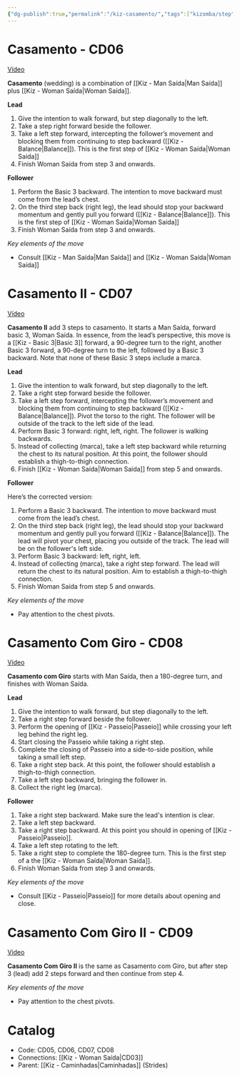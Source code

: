 ```yaml
---
{"dg-publish":true,"permalink":"/kiz-casamento/","tags":["kizomba/step"],"created":"2024-09-18T14:14:12.404-04:00","updated":"2025-06-05T09:17:10.691-04:00"}
---
```



# Casamento - CD06

[Vídeo](https://youtu.be/M0wccErgTFU)

**Casamento** (wedding) is a combination of [[Kiz - Man Saída\|Man Saída]] plus [[Kiz - Woman Saída\|Woman Saída]].

**Lead**
1. Give the intention to walk forward, but step diagonally to the left.
2. Take a step right forward beside the follower.
3. Take a left step forward, intercepting the follower’s movement and blocking them from continuing to step backward ([[Kiz - Balance\|Balance]]). This is the first step of [[Kiz - Woman Saída\|Woman Saída]]
4. Finish Woman Saída from step 3 and onwards.

**Follower**

1. Perform the Basic 3 backward. The intention to move backward must come from the lead’s chest.
2. On the third step back (right leg), the lead should stop your backward momentum and gently pull you forward ([[Kiz - Balance\|Balance]]). This is the first step of [[Kiz - Woman Saída\|Woman Saída]]
3. Finish Woman Saída from step 3 and onwards.

*Key elements of the move*
- Consult [[Kiz - Man Saída\|Man Saída]] and [[Kiz - Woman Saída\|Woman Saída]]

# Casamento II - CD07

[Vídeo](https://youtu.be/Hf6GesHc4dI)

**Casamento II** add 3 steps to casamento. It starts a Man Saída, forward basic 3, Woman Saída. In essence, from the lead’s perspective, this move is a [[Kiz - Basic 3\|Basic 3]] forward, a 90-degree turn to the right, another Basic 3 forward, a 90-degree turn to the left, followed by a Basic 3 backward. Note that none of these Basic 3 steps include a marca.

**Lead**
1. Give the intention to walk forward, but step diagonally to the left.
2. Take a right step forward beside the follower.
3. Take a left step forward, intercepting the follower’s movement and blocking them from continuing to step backward ([[Kiz - Balance\|Balance]]). Pivot the torso to the right. The follower will be outside of the track to the left side of the lead.
4. Perform Basic 3 forward: right, left, right. The follower is walking backwards.
5. Instead of collecting (marca), take a left step backward while returning the chest to its natural position. At this point, the follower should establish a thigh-to-thigh connection.
6. Finish [[Kiz - Woman Saída\|Woman Saída]] from step 5 and onwards.

**Follower**

Here’s the corrected version:

1. Perform a Basic 3 backward. The intention to move backward must come from the lead’s chest.
2. On the third step back (right leg), the lead should stop your backward momentum and gently pull you forward ([[Kiz - Balance\|Balance]]). The lead will pivot your chest, placing you outside of the track. The lead will be on the follower's left side.
3. Perform Basic 3 backward: left, right, left.
4. Instead of collecting (marca), take a right step forward. The lead will return the chest to its natural position. Aim to establish a thigh-to-thigh connection.
5. Finish Woman Saída from step 5 and onwards.

*Key elements of the move*
- Pay attention to the chest pivots.

# Casamento Com Giro - CD08

[Video](https://youtu.be/ra5rEPFB47M)

**Casamento com Giro** starts with Man Saída, then a 180-degree turn, and finishes with Woman Saída.

**Lead**
1. Give the intention to walk forward, but step diagonally to the left.
2. Take a right step forward beside the follower.
3. Perform the opening of [[Kiz - Passeio\|Passeio]] while crossing your left leg behind the right leg.
4. Start closing the Passeio while taking a right step.
5. Complete the closing of Passeio into a side-to-side position, while taking a small left step.
6. Take a right step back. At this point, the follower should establish a thigh-to-thigh connection.
7. Take a left step backward, bringing the follower in.
8. Collect the right leg (marca).

**Follower**
1. Take a right step backward. Make sure the lead's intention is clear.
2. Take a left step backward.
3. Take a right step backward. At this point you should in opening of [[Kiz - Passeio\|Passeio]].
4. Take a left step rotating to the left.
5. Take a right step to complete the 180-degree turn. This is the first step of a the [[Kiz - Woman Saída\|Woman Saída]].
6. Finish Woman Saída from step 3 and onwards.

*Key elements of the move*
- Consult [[Kiz - Passeio\|Passeio]] for more details about opening and close.

# Casamento Com Giro II - CD09

[Video](https://youtu.be/x5UpZqenydQ)

**Casamento Com Giro II** is the same as Casamento com Giro, but after step 3 (lead) add 2 steps forward and then continue from step 4.

*Key elements of the move*
- Pay attention to the chest pivots.

# Catalog

- Code: CD05, CD06, CD07, CD08
- Connections: [[Kiz - Woman Saída\|CD03]]
- Parent: [[Kiz - Caminhadas\|Caminhadas]] (Strides)
